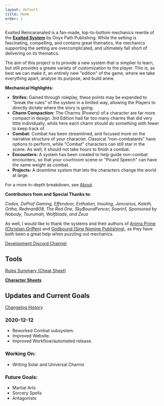 ```yaml
---
layout: default
title: Home
order: 1
---
```


Exalted Reincaranated is a fan-made, top-to-bottom mechanics rewrite of the [**Exalted System**](http://theonyxpath.com/category/worlds/exalted/) by Onyx Path Publishing. 
While the setting is fascinating, compelling, and contains great thematics, the mechanics supporting the setting are overcomplicated, and ultimately fall short of delivering on its thematics.

The aim of this project is to provide a new system that is simplier to learn, but still provides a greate variety of customization to the player. This is, as best we can make it, an entirely new
"edition" of the game, where we take everything apart, analyze its purpose, and build anew.

**Mechanical Highlights:**

 * **Strifes:** Gained through roleplay, these points may be expended to "break the rules" of the system in a limited way, allowing the Players to directly dictate where the story is going.
 * **Charm Compaction:** The Charms (Powers) of a character are far more compact in design. 3rd Edition had far too many charms that did very little individually, while here each charm should *do* something with fewer to keep track of.
 * **Combat:** Combat has been streamlined, and focused more on the narrative structure of your character. Classical "non-combatants" have options to perform, while "Combat" characters can still star in the scene. As well, it should not take hours to finish a combat.
 * **Encounters:** A system has been created to help guide non-combat encounters, so that your courtroom scene or "Picard Speech" can have the same weight as combat.
 * **Projects:** A downtime system that lets the characters change the world at large.  

For a more in-depth breakdown, see [About](/about).


**Contributors from and Special Thanks to:**

*Codex, DeProf Gaming, Effendoor, Exthalion, Insuling, Jancarius, Kaleth, Ortha, Redman808, The Red One, SkyBoundFencer, Soarin1, Sponsored by Nobody, Tsurumah, Wolfblade, and Zeus*

As well, I would like to thank the systems and their authors of [Anima Prime (Christian Griffen)](http://animaprimerpg.com/) and [Godbound (Sine Nomine Publishing)](https://sine-nomine-publishing.myshopify.com/), as they have both been a great help when puzzling out mechanics.

[<u>Development Discord Channel</u>](https://discord.gg/JxmYUSD)


Tools
-----

<a href="/assets/downloads/Summary.pdf" download>Rules Summary (Cheat Sheet)</a>

[**<u>Character Sheets</u>**](https://docs.google.com/spreadsheets/d/1jRyQCIH2EfPr_X8OzsWhJxdUE4AAg2E7K3Lh8oMEWuQ/edit?usp=sharing)

 Updates and Current Goals
--------------------------

[<u>Changelog History</u>](/changelog)


### 2020-12-12

- Reworked Combat subsystem.
- Improved Website.
- Improved Workflow/automated release.

### Working On:

- Writing Solar and Universal Charms

### Future Goals:

- Martial Arts
- Sorcery Spells
- Antagonists
